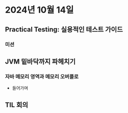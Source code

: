 # 2024년 10월 14일

## Practical Testing: 실용적인 테스트 가이드

### 미션

## JVM 밑바닥까지 파헤치기

### 자바 메모리 영역과 메모리 오버플로

- 들어가며

## TIL 회의
